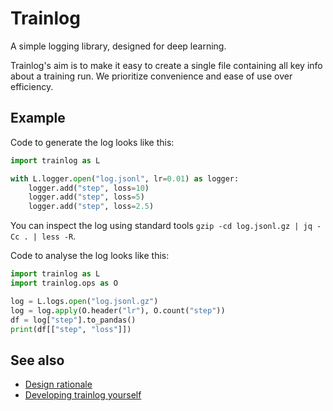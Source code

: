 # Trainlog

A simple logging library, designed for deep learning.

Trainlog's aim is to make it easy to create a single file containing all
key info about a training run. We prioritize convenience and ease of use
over efficiency.

## Example

Code to generate the log looks like this:

```python
import trainlog as L

with L.logger.open("log.jsonl", lr=0.01) as logger:
    logger.add("step", loss=10)
    logger.add("step", loss=5)
    logger.add("step", loss=2.5)
```

You can inspect the log using standard tools `gzip -cd log.jsonl.gz | jq -Cc . | less -R`.

Code to analyse the log looks like this:

```python
import trainlog as L
import trainlog.ops as O

log = L.logs.open("log.jsonl.gz")
log = log.apply(O.header("lr"), O.count("step"))
df = log["step"].to_pandas()
print(df[["step", "loss"]])
```

## See also

 - [Design rationale](doc/design.md)
 - [Developing trainlog yourself](doc/development.md)
